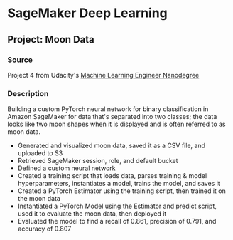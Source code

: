 # SageMaker Deep Learning

## Project: Moon Data

### Source 

Project 4 from Udacity's [Machine Learning Engineer Nanodegree](https://www.udacity.com/course/machine-learning-engineer-nanodegree--nd009t)

### Description

Building a custom PyTorch neural network for binary classification in Amazon SageMaker for data that's separated into two classes; the data looks like two moon shapes when it is displayed and is often referred to as moon data.

- Generated and visualized moon data, saved it as a CSV file, and uploaded to S3
- Retrieved SageMaker session, role, and default bucket 
- Defined a custom neural network 
- Created a training script that loads data, parses training & model hyperparameters, instantiates a model, trains the model, and saves it 
- Created a PyTorch Estimator using the training script, then trained it on the moon data 
- Instantiated a PyTorch Model using the Estimator and predict script, used it to evaluate the moon data, then deployed it 
- Evaluated the model to find a recall of 0.861, precision of 0.791, and accuracy of 0.807
